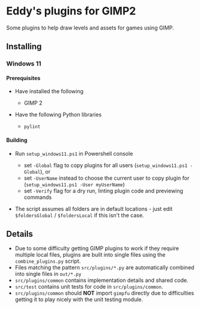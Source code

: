 # Eddy's plugins for GIMP2

Some plugins to help draw levels and assets for games using GIMP.

## Installing

### Windows 11

#### Prerequisites

* Have installed the following
    * GIMP 2

* Have the following Python libraries
    * `pylint`

#### Building

* Run `setup_windows11.ps1` in Powershell console
    * set `-Global` flag to copy plugins for all users (`setup_windows11.ps1 -Global`), or
    * set `-UserName` instead to choose the current user to copy plugin for (`setup_windows11.ps1 -User myUserName`)
    * set `-Verify` flag for a dry run, linting plugin code and previewing commands

* The script assumes all folders are in default locations - just edit `$foldersGlobal` / `$foldersLocal` if this isn't the case.

## Details

* Due to some difficulty getting GIMP plugins to work if they require multiple local files, plugins are built into single files using the `combine_plugins.py` script.
* Files matching the pattern `src/plugins/*.py` are automatically combined into single files in `out/*.py`
* `src/plugins/common` contains implementation details and shared code.
* `src/test` contains unit tests for code in `src/plugins/common`.
* `src/plugins/common` should **NOT** import `gimpfu` directly due to difficulties getting it to play nicely with the unit testing module.